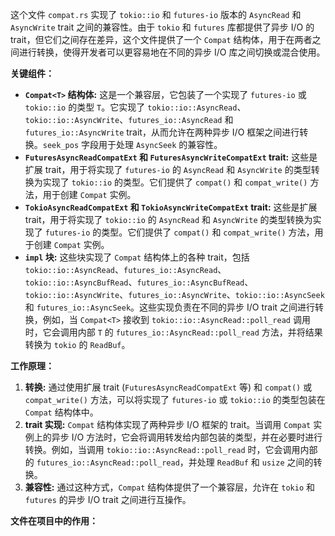 这个文件 `compat.rs` 实现了 `tokio::io` 和 `futures-io` 版本的 `AsyncRead` 和 `AsyncWrite` trait 之间的兼容性。由于 `tokio` 和 `futures` 库都提供了异步 I/O 的 trait，但它们之间存在差异，这个文件提供了一个 `Compat` 结构体，用于在两者之间进行转换，使得开发者可以更容易地在不同的异步 I/O 库之间切换或混合使用。

**关键组件：**

*   **`Compat<T>` 结构体:**  这是一个兼容层，它包装了一个实现了 `futures-io` 或 `tokio::io` 的类型 `T`。它实现了 `tokio::io::AsyncRead`、`tokio::io::AsyncWrite`、`futures_io::AsyncRead` 和 `futures_io::AsyncWrite` trait，从而允许在两种异步 I/O 框架之间进行转换。`seek_pos` 字段用于处理 `AsyncSeek` 的兼容性。
*   **`FuturesAsyncReadCompatExt` 和 `FuturesAsyncWriteCompatExt` trait:**  这些是扩展 trait，用于将实现了 `futures-io` 的 `AsyncRead` 和 `AsyncWrite` 的类型转换为实现了 `tokio::io` 的类型。它们提供了 `compat()` 和 `compat_write()` 方法，用于创建 `Compat` 实例。
*   **`TokioAsyncReadCompatExt` 和 `TokioAsyncWriteCompatExt` trait:**  这些是扩展 trait，用于将实现了 `tokio::io` 的 `AsyncRead` 和 `AsyncWrite` 的类型转换为实现了 `futures-io` 的类型。它们提供了 `compat()` 和 `compat_write()` 方法，用于创建 `Compat` 实例。
*   **`impl` 块:**  这些块实现了 `Compat` 结构体上的各种 trait，包括 `tokio::io::AsyncRead`、`futures_io::AsyncRead`、`tokio::io::AsyncBufRead`、`futures_io::AsyncBufRead`、`tokio::io::AsyncWrite`、`futures_io::AsyncWrite`、`tokio::io::AsyncSeek` 和 `futures_io::AsyncSeek`。这些实现负责在不同的异步 I/O trait 之间进行转换，例如，当 `Compat<T>` 接收到 `tokio::io::AsyncRead::poll_read` 调用时，它会调用内部 `T` 的 `futures_io::AsyncRead::poll_read` 方法，并将结果转换为 `tokio` 的 `ReadBuf`。

**工作原理：**

1.  **转换:**  通过使用扩展 trait (`FuturesAsyncReadCompatExt` 等) 和 `compat()` 或 `compat_write()` 方法，可以将实现了 `futures-io` 或 `tokio::io` 的类型包装在 `Compat` 结构体中。
2.  **trait 实现:**  `Compat` 结构体实现了两种异步 I/O 框架的 trait。当调用 `Compat` 实例上的异步 I/O 方法时，它会将调用转发给内部包装的类型，并在必要时进行转换。例如，当调用 `tokio::io::AsyncRead::poll_read` 时，它会调用内部的 `futures_io::AsyncRead::poll_read`，并处理 `ReadBuf` 和 `usize` 之间的转换。
3.  **兼容性:**  通过这种方式，`Compat` 结构体提供了一个兼容层，允许在 `tokio` 和 `futures` 的异步 I/O trait 之间进行互操作。

**文件在项目中的作用：**
